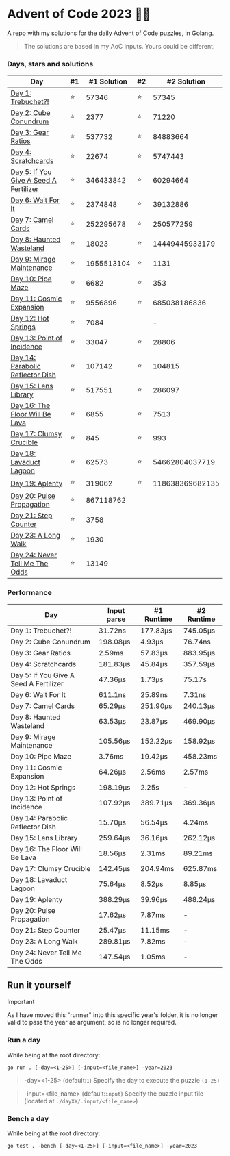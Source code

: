 # Advent of Code 2023 🎄🎁
A repo with my solutions for the daily Advent of Code puzzles, in Golang.

> The solutions are based in my AoC inputs. Yours could be different.

### Days, stars and solutions 
| Day                                                           | #1 | #1 Solution | #2 | #2 Solution     |
|---------------------------------------------------------------|----|-------------|----|-----------------|
| [Day 1: Trebuchet?!](./day01/day01.go)                     | ⭐ | 57346      | ⭐ | 57345           |
| [Day 2: Cube Conundrum](./day02/day02.go)                  | ⭐ | 2377       | ⭐ | 71220           |
| [Day 3: Gear Ratios](./day03/day03.go)                     | ⭐ | 537732     | ⭐ | 84883664        |
| [Day 4: Scratchcards](./day04/day04.go)                    | ⭐ | 22674      | ⭐ | 5747443         |
| [Day 5: If You Give A Seed A Fertilizer](./day05/day05.go) | ⭐ | 346433842  | ⭐ | 60294664        |
| [Day 6: Wait For It](./day06/day06.go)                     | ⭐ | 2374848    | ⭐ | 39132886        |
| [Day 7: Camel Cards](./day07/day07.go)                     | ⭐ | 252295678  | ⭐ | 250577259       |
| [Day 8: Haunted Wasteland](./day08/day08.go)               | ⭐ | 18023      | ⭐ | 14449445933179  |
| [Day 9: Mirage Maintenance](./day09/day09.go)              | ⭐ | 1955513104 | ⭐ | 1131            |
| [Day 10: Pipe Maze](./day10/day10.go)                      | ⭐ | 6682       | ⭐ | 353             |
| [Day 11: Cosmic Expansion](./day11/day11.go)               | ⭐ | 9556896    | ⭐ | 685038186836    |
| [Day 12: Hot Springs](./day12/day12.go)                    | ⭐ | 7084       |   | -               |
| [Day 13: Point of Incidence](./day13/day13.go)             | ⭐ | 33047      | ⭐ | 28806           |
| [Day 14: Parabolic Reflector Dish](./day14/day14.go)       | ⭐ | 107142     | ⭐ | 104815          |
| [Day 15: Lens Library](./day15/main.go)                    | ⭐ | 517551     | ⭐ | 286097          |
| [Day 16: The Floor Will Be Lava](./day16/day16.go)         | ⭐ | 6855       | ⭐ | 7513            |
| [Day 17: Clumsy Crucible](./day17/day17.go)                | ⭐ | 845        | ⭐ | 993             |
| [Day 18: Lavaduct Lagoon](./day18/day18.go)                | ⭐ | 62573      | ⭐ | 54662804037719  |
| [Day 19: Aplenty](./day19/day19.go)                        | ⭐ | 319062     | ⭐ | 118638369682135 |
| [Day 20: Pulse Propagation](./day20/day20.go)              | ⭐ | 867118762  |   |                 |
| [Day 21: Step Counter](./day21/day21.go)                   | ⭐ | 3758       |   |                 |
| [Day 23: A Long Walk](./day23/day23.go)                    | ⭐ | 1930       |   |                 |
| [Day 24: Never Tell Me The Odds](./day23/day23.go)         | ⭐ | 13149      |   |                 |


### Performance
| Day                                    | Input parse | #1 Runtime | #2 Runtime |
|----------------------------------------|-------------|------------|------------|
| Day 1: Trebuchet?!                     | 31.72ns     | 177.83μs   | 745.05μs   |
| Day 2: Cube Conundrum                  | 198.08μs    | 4.93μs     | 76.74ns    |
| Day 3: Gear Ratios                     | 2.59ms      | 57.83μs    | 883.95μs   |
| Day 4: Scratchcards                    | 181.83μs    | 45.84μs    | 357.59μs   |
| Day 5: If You Give A Seed A Fertilizer | 47.36μs     | 1.73μs     | 75.17s     |
| Day 6: Wait For It                     | 611.1ns     | 25.89ns    | 7.31ns     |
| Day 7: Camel Cards                     | 65.29μs     | 251.90μs   | 240.13μs   |
| Day 8: Haunted Wasteland               | 63.53μs     | 23.87μs    | 469.90μs   |
| Day 9: Mirage Maintenance              | 105.56μs    | 152.22μs   | 158.92μs   |
| Day 10: Pipe Maze                      | 3.76ms      | 19.42μs    | 458.23ms   |
| Day 11: Cosmic Expansion               | 64.26μs     | 2.56ms     | 2.57ms     |
| Day 12: Hot Springs                    | 198.19μs    | 2.25s      | -          |
| Day 13: Point of Incidence             | 107.92μs    | 389.71μs   | 369.36μs   |
| Day 14: Parabolic Reflector Dish       | 15.70μs     | 56.54μs    | 4.24ms     |
| Day 15: Lens Library                   | 259.64μs    | 36.16μs    | 262.12μs   |
| Day 16: The Floor Will Be Lava         | 18.56μs     | 2.31ms     | 89.21ms    |
| Day 17: Clumsy Crucible                | 142.45μs    | 204.94ms   | 625.87ms   |
| Day 18: Lavaduct Lagoon                | 75.64μs     | 8.52μs     | 8.85μs     |
| Day 19: Aplenty                        | 388.29μs    | 39.96μs    | 488.24μs   |
| Day 20: Pulse Propagation              | 17.62μs     | 7.87ms     | -          |
| Day 21: Step Counter                   | 25.47μs     | 11.15ms    | -          |
| Day 23: A Long Walk                    | 289.81μs    | 7.82ms     | -          |
| Day 24: Never Tell Me The Odds         | 147.54μs    | 1.05ms     | -          |

## Run it yourself
> [!IMPORTANT]
> As I have moved this "runner" into this specific year's folder, it is no longer valid to pass
> the year as argument, so is no longer required.
### Run a day 
While being at the root directory:
```
go run . [-day=<1-25>] [-input=<file_name>] -year=2023
```
> -day=<1-25> (default:`1`) Specify the day to execute the puzzle `(1-25)`

> -input=<file_name> (default:`input`) Specify the puzzle input file (located at `./dayXX/.input/<file_name>`)
### Bench a day
While being at the root directory:
```
go test . -bench [-day=<1-25>] [-input=<file_name>] -year=2023
```

##
